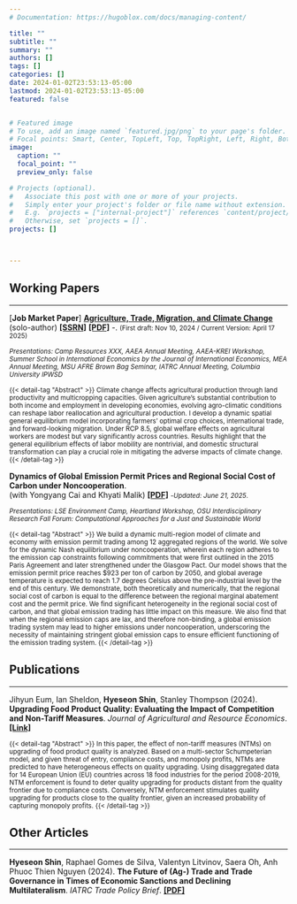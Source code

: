 ```yaml
---
# Documentation: https://hugoblox.com/docs/managing-content/

title: ""
subtitle: ""
summary: ""
authors: []
tags: []
categories: []
date: 2024-01-02T23:53:13-05:00
lastmod: 2024-01-02T23:53:13-05:00
featured: false


# Featured image
# To use, add an image named `featured.jpg/png` to your page's folder.
# Focal points: Smart, Center, TopLeft, Top, TopRight, Left, Right, BottomLeft, Bottom, BottomRight.
image:
  caption: ""
  focal_point: ""
  preview_only: false

# Projects (optional).
#   Associate this post with one or more of your projects.
#   Simply enter your project's folder or file name without extension.
#   E.g. `projects = ["internal-project"]` references `content/project/deep-learning/index.md`.
#   Otherwise, set `projects = []`.
projects: []



---
```


## Working Papers 
<hr>


[**Job Market Paper**] **[Agriculture, Trade, Migration, and Climate Change]()** (solo-author) **[[SSRN]](https://papers.ssrn.com/sol3/papers.cfm?abstract_id=5154011)** **[[PDF]](/uploads/JMP_HyeseonShin.pdf)** -. <small>(First draft: Nov 10, 2024 / Current Version: April 17 2025)</small> 

<small>*Presentations: Camp Resources XXX, AAEA Annual Meeting, AAEA-KREI Workshop, Summer School in International Economics by the Journal of International Economics, MEA Annual Meeting, MSU AFRE Brown Bag Seminar, IATRC Annual Meeting, Columbia University IPWSD*</small> 

<!-- <small>Climate change affects agricultural production through land productivity and multicropping capacities. Given agriculture’s substantial contribution to both income and employment in developing economies, evolving agro-climatic conditions can reshape labor reallocation and agricultural production. I develop a dynamic spatial general equilibrium model incorporating farmers’ optimal crop choices, international trade, and forward-looking migration. Under RCP 8.5, global welfare effects on agricultural workers are modest but vary significantly across countries. Results highlight that the general equilibrium effects of labor mobility are nontrivial, and domestic structural transformation can play a crucial role in mitigating the adverse impacts of climate change. </small>  -->

<span style="font-size: smaller;">
{{< detail-tag "Abstract" >}}
Climate change affects agricultural production through land productivity and multicropping capacities. Given agriculture’s substantial contribution to both income and employment in developing economies, evolving agro-climatic conditions can reshape labor reallocation and agricultural production. I develop a dynamic spatial general equilibrium model incorporating farmers’ optimal crop choices, international trade, and forward-looking migration. Under RCP 8.5, global welfare effects on agricultural workers are modest but vary significantly across countries. Results highlight that the general equilibrium effects of labor mobility are nontrivial, and domestic structural transformation can play a crucial role in mitigating the adverse impacts of climate change. 
{{< /detail-tag >}}
</span>

<br>

**Dynamics of Global Emission Permit Prices and Regional Social Cost of Carbon under Noncooperation**. <br> (with Yongyang Cai and Khyati Malik) **[[PDF]](/uploads/CaiMalikShin_20250621.pdf)** <small>-*Updated: June 21, 2025*.</small>

<small>*Presentations: LSE Environment Camp, Heartland Workshop, OSU Interdisciplinary Research Fall Forum: Computational Approaches for a Just and Sustainable World*</small>

<!-- ![Description of the figure](/myfigures/cai_et_al_2024_fig.png) -->


<span style="font-size: smaller;">
{{< detail-tag "Abstract" >}}
We build a dynamic multi-region model of climate and economy with emission permit trading among 12 aggregated regions of the world. We solve for the dynamic Nash equilibrium under noncooperation, wherein each region adheres to the emission cap constraints following commitments that were first outlined in the 2015 Paris Agreement and later strengthened under the Glasgow Pact. Our model shows that the emission permit price reaches $923 per ton of carbon by 2050, and global average temperature is expected to reach 1.7 degrees Celsius above the pre-industrial level by the end of this century. We demonstrate, both theoretically and numerically, that the regional social cost of carbon is equal to the difference between the regional marginal abatement cost and the permit price. We find significant heterogeneity in the regional social cost of carbon, and that global emission trading has little impact on this measure. We also find that when the regional emission caps are lax, and therefore non-binding, a global emission trading system may lead to higher emissions under noncooperation, underscoring the necessity of maintaining stringent global emission caps to ensure efficient functioning of the emission trading system.
{{< /detail-tag >}}
</span>
<br>


## Publications

<hr>

 Jihyun Eum, Ian Sheldon, **Hyeseon Shin**, Stanley Thompson (2024). **Upgrading Food Product Quality: Evaluating the Impact of Competition and Non-Tariff Measures**. _Journal of Agricultural and Resource Economics_. **[[Link]](https://jareonline.org/articles/upgrading-food-product-quality-evaluating-the-impact-of-competition-and-non-tariff-measures/)**

<span style="font-size: smaller;">
{{< detail-tag "Abstract" >}}
In this paper, the effect of non-tariff measures (NTMs) on upgrading of food product quality is analyzed. Based on a multi-sector Schumpeterian model, and given threat of entry, compliance costs, and monopoly profits, NTMs are predicted to have heterogeneous effects on quality upgrading. Using disaggregated data for 14 European Union (EU) countries across 18 food industries for the period 2008-2019, NTM enforcement is found to deter quality upgrading for products distant from the quality frontier due to compliance costs. Conversely, NTM enforcement stimulates quality upgrading for products close to the quality frontier, given an increased probability of capturing monopoly profits.
{{< /detail-tag >}}
</span>
<br>





## Other Articles

<hr>

**Hyeseon Shin**, Raphael Gomes de Silva, Valentyn Litvinov, Saera Oh, Anh Phuoc Thien Nguyen (2024). **The Future of (Ag-) Trade and Trade Governance in Times of Economic Sanctions and Declining Multilateralism**. _IATRC Trade Policy Brief_. **[[PDF]](/uploads/article_Shin_et_al_2024.pdf)**


<br>
